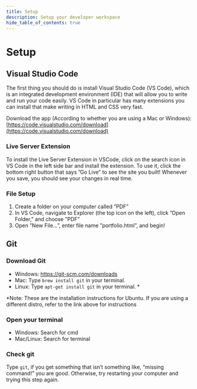 ```yaml
---
title: Setup
description: Setup your developer workspace
hide_table_of_contents: true
---
```


# Setup

## Visual Studio Code

The first thing you should do is install Visual Studio Code (VS Code), which is
an integrated development environment (IDE) that will allow you to write and
run your code easily. VS Code in particular has many extensions you can install
that make writing in HTML and CSS very fast.

Download the app (According to whether you are using a Mac or Windows):
[https://code.visualstudio.com/download](https://code.visualstudio.com/download)

### Live Server Extension

To install the Live Server Extension in VSCode, click on the search icon in VS
Code in the left side bar and install the extension.
To use it, click the bottom right button that says ”Go Live” to see the site
you built! Whenever you save, you should see your changes in real time.

### File Setup

1. Create a folder on your computer called ”PDF”
2. In VS Code, navigate to Explorer (the top icon on the left), click ”Open
   Folder,” and choose ”PDF”
3. Open ”New File...”, enter file name ”portfolio.html”, and begin!

## Git

### Download Git

- Windows: https://git-scm.com/downloads
- Mac: Type `brew install git` in your terminal.
- Linux: Type `apt-get install git` in your terminal. \*

\*Note: These are the installation instructions for Ubuntu. If you are using a different distro, refer to the link above for instructions

### Open your terminal

- Windows: Search for cmd
- Mac/Linux: Search for terminal

### Check git

Type `git`, if you get something that isn’t something like, “missing command!” you are good. Otherwise, try restarting your computer and trying this step again.
